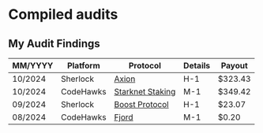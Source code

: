 # Compiled audits 

## My Audit Findings

| MM/YYYY | Platform | Protocol | Details | Payout |
| --- | --- | --- | --- | --- |
| 10/2024 | Sherlock | [Axion](https://audits.sherlock.xyz/contests/552?filter=results) | H-1 | $323.43 |
| 10/2024 | CodeHawks | [Starknet Staking](https://codehawks.cyfrin.io/c/2024-09-starknet-staking/) | M-1 | $349.42 |
| 09/2024 | Sherlock | [Boost Protocol](https://audits.sherlock.xyz/contests/426?filter=questions) | H-1 | $23.07
| 08/2024 | CodeHawks | [Fjord](https://codehawks.cyfrin.io/c/2024-08-fjord) | M-1 | $0.20 |
